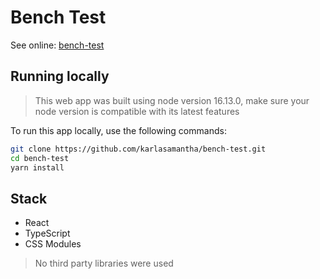 # Bench Test

See online: [bench-test](https://bench-test.samantha-vale.com/)

## Running locally

> This web app was built using node version 16.13.0, make sure your node version is compatible with its latest features

To run this app locally, use the following commands:

```bash
git clone https://github.com/karlasamantha/bench-test.git
cd bench-test
yarn install
```

## Stack

- React
- TypeScript
- CSS Modules

> No third party libraries were used

